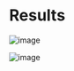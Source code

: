 # Results

![image](https://user-images.githubusercontent.com/84629235/143586029-742b0468-2895-462a-8349-baab0c31052b.png)

![image](https://user-images.githubusercontent.com/84629235/143586108-24bd56cf-c5b3-45af-b3d5-540a1e79ae60.png)
